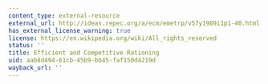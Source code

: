```yaml
---
content_type: external-resource
external_url: http://ideas.repec.org/a/ecm/emetrp/v57y1989i1p1-40.html
has_external_license_warning: true
license: https://en.wikipedia.org/wiki/All_rights_reserved
status: ''
title: Efficient and Competitive Rationing
uid: aab8d494-61cb-45b9-bb45-faf150d4219d
wayback_url: ''
---
```

